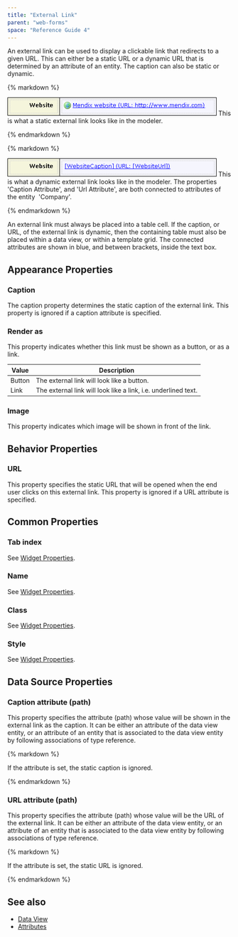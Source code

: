 ```yaml
---
title: "External Link"
parent: "web-forms"
space: "Reference Guide 4"
---
```

An external link can be used to display a clickable link that redirects to a given URL. This can either be a static URL or a dynamic URL that is determined by an attribute of an entity. The caption can also be static or dynamic.

<div class="alert alert-info">{% markdown %}

![](attachments/819203/917545.png)
This is what a static external link looks like in the modeler.

{% endmarkdown %}</div><div class="alert alert-info">{% markdown %}

![](attachments/819203/917542.png)
This is what a dynamic external link looks like in the modeler. The properties 'Caption Attribute', and 'Url Attribute', are both connected to attributes of the entity  'Company'.

{% endmarkdown %}</div>

An external link must always be placed into a table cell. If the caption, or URL, of the external link is dynamic, then the containing table must also be placed within a data view, or within a template grid. The connected attributes are shown in blue, and between brackets, inside the text box.

## Appearance Properties

### Caption

The caption property determines the static caption of the external link. This property is ignored if a caption attribute is specified.

### Render as

This property indicates whether this link must be shown as a button, or as a link.

| Value | Description |
| --- | --- |
| Button | The external link will look like a button. |
| Link | The external link will look like a link, i.e. underlined text. |

### Image

This property indicates which image will be shown in front of the link.

## Behavior Properties

### URL

This property specifies the static URL that will be opened when the end user clicks on this external link. This property is ignored if a URL attribute is specified.

## Common Properties

### Tab index

See [Widget Properties](widget-properties).

### Name

See [Widget Properties](widget-properties).

### Class

See [Widget Properties](widget-properties).

### Style

See [Widget Properties](widget-properties).

## Data Source Properties

### Caption attribute (path)

This property specifies the attribute (path) whose value will be shown in the external link as the caption. It can be either an attribute of the data view entity, or an attribute of an entity that is associated to the data view entity by following associations of type reference.

<div class="alert alert-warning">{% markdown %}

If the attribute is set, the static caption is ignored.

{% endmarkdown %}</div>

### URL attribute (path)

This property specifies the attribute (path) whose value will be the URL of the external link. It can be either an attribute of the data view entity, or an attribute of an entity that is associated to the data view entity by following associations of type reference.

<div class="alert alert-warning">{% markdown %}

If the attribute is set, the static URL is ignored.

{% endmarkdown %}</div>

## See also

*   [Data View](data-view)
*   [Attributes](attributes)
